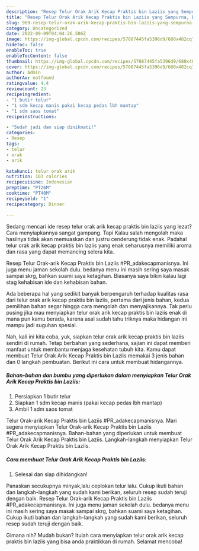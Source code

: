 ```yaml
---
description: "Resep Telur Orak Arik Kecap Praktis bin Laziis yang Sempurna, Buat Buka Puasa Enak"
title: "Resep Telur Orak Arik Kecap Praktis bin Laziis yang Sempurna, Buat Buka Puasa Enak"
slug: 969-resep-telur-orak-arik-kecap-praktis-bin-laziis-yang-sempurna-buat-buka-puasa-enak
category: Uncategorized
date: 2022-09-09T04:04:26.506Z
image: https://img-global.cpcdn.com/recipes/57087445fa5396d9/680x482cq70/telur-orak-arik-kecap-praktis-bin-laziis-foto-resep-utama.jpg
hideToc: false
enableToc: true
enableTocContent: false
thumbnail: https://img-global.cpcdn.com/recipes/57087445fa5396d9/680x482cq70/telur-orak-arik-kecap-praktis-bin-laziis-foto-resep-utama.jpg
cover: https://img-global.cpcdn.com/recipes/57087445fa5396d9/680x482cq70/telur-orak-arik-kecap-praktis-bin-laziis-foto-resep-utama.jpg
author: Admin
authorAv: notfound
ratingvalue: 4.4
reviewcount: 23
recipeingredient:
- "1 butir telur"
- "1 sdm kecap manis pakai kecap pedas lbh mantap"
- "1 sdm saos tomat"
recipeinstructions:

- "Sudah jadi dan siap dinikmati!"
categories:
- Resep
tags:
- telur
- orak
- arik

katakunci: telur orak arik 
nutrition: 103 calories
recipecuisine: Indonesian
preptime: "PT26M"
cooktime: "PT40M"
recipeyield: "1"
recipecategory: Dinner

---
```



Sedang mencari ide resep telur orak arik kecap praktis bin laziis yang lezat? Cara menyiapkannya sangat gampang. Tapi Kalau salah mengolah maka hasilnya tidak akan memuaskan dan justru cenderung tidak enak. Padahal telur orak arik kecap praktis bin laziis yang enak seharusnya memiliki aroma dan rasa yang dapat memancing selera kita.


Resep Telur Orak-arik Kecap Praktis bin Laziis #PR_adakecapmanisnya. Ini juga menu jaman sekolah dulu. bedanya menu ini masih sering saya masak sampai skrg, bahkan suami saya ketagihan. Biasanya saya bikin kalau lagi stag kehabisan ide dan kehabisan bahan.

Ada beberapa hal yang sedikit banyak berpengaruh terhadap kualitas rasa dari telur orak arik kecap praktis bin laziis, pertama dari jenis bahan, kedua pemilihan bahan segar hingga cara mengolah dan menyajikannya. Tak perlu pusing jika mau menyiapkan telur orak arik kecap praktis bin laziis enak di mana pun kamu berada, karena asal sudah tahu triknya maka hidangan ini mampu jadi suguhan spesial.


Nah, kali ini kita coba, yuk, siapkan telur orak arik kecap praktis bin laziis sendiri di rumah. Tetap berbahan yang sederhana, sajian ini dapat memberi manfaat untuk membantu menjaga kesehatan tubuh kita. Kamu dapat membuat Telur Orak Arik Kecap Praktis bin Laziis memakai 3 jenis bahan dan 0 langkah pembuatan. Berikut ini cara untuk membuat hidangannya.

<!--inarticleads1-->

##### Bahan-bahan dan bumbu yang diperlukan dalam menyiapkan Telur Orak Arik Kecap Praktis bin Laziis:

1. Persiapkan 1 butir telur
1. Siapkan 1 sdm kecap manis (pakai kecap pedas lbh mantap)
1. Ambil 1 sdm saos tomat


Telur Orak-arik Kecap Praktis bin Laziis #PR_adakecapmanisnya. Mari segera menyiapkan Telur Orak-arik Kecap Praktis bin Laziis #PR_adakecapmanisnya. Bahan-bahan yang diperlukan untuk membuat Telur Orak Arik Kecap Praktis bin Laziis. Langkah-langkah menyiapkan Telur Orak Arik Kecap Praktis bin Laziis. 

<!--inarticleads2-->

##### Cara membuat Telur Orak Arik Kecap Praktis bin Laziis:


1. Selesai dan siap dihidangkan!

Panaskan secukupnya minyak,lalu ceplokan telur lalu. Cukup ikuti bahan dan langkah-langkah yang sudah kami berikan, seluruh resep sudah teruji dengan baik. Resep Telur Orak-arik Kecap Praktis bin Laziis #PR_adakecapmanisnya. Ini juga menu jaman sekolah dulu. bedanya menu ini masih sering saya masak sampai skrg, bahkan suami saya ketagihan. Cukup ikuti bahan dan langkah-langkah yang sudah kami berikan, seluruh resep sudah teruji dengan baik. 

Gimana nih? Mudah bukan? Itulah cara menyiapkan telur orak arik kecap praktis bin laziis yang bisa anda praktikkan di rumah. Selamat mencoba!
